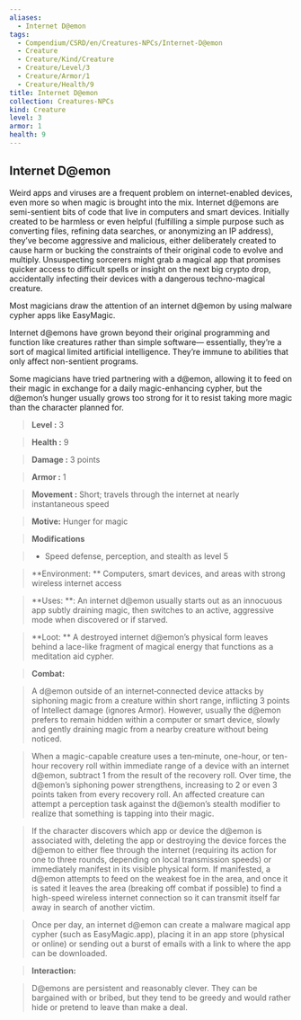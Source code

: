 ```yaml
---
aliases:
  - Internet D@emon
tags:
  - Compendium/CSRD/en/Creatures-NPCs/Internet-D@emon
  - Creature
  - Creature/Kind/Creature
  - Creature/Level/3
  - Creature/Armor/1
  - Creature/Health/9
title: Internet D@emon
collection: Creatures-NPCs
kind: Creature
level: 3
armor: 1
health: 9
---
```

## Internet D@emon   
Weird apps and viruses are a frequent problem on internet-enabled devices, even more so when magic is brought into the mix. Internet d@emons are semi-sentient bits of code that live in computers and smart devices. Initially created to be harmless or even helpful (fulfilling a simple purpose such as converting files, refining data searches, or anonymizing an IP address), they’ve become aggressive and malicious, either deliberately created to cause harm or bucking the constraints of their original code to evolve and multiply. Unsuspecting sorcerers might grab a magical app that promises quicker access to difficult spells or insight on the next big crypto drop, accidentally infecting their devices with a dangerous techno-magical creature.   
  
Most magicians draw the attention of an internet d@emon by using malware cypher apps like EasyMagic.   
  
Internet d@emons have grown beyond their original programming and function like creatures rather than simple software— essentially, they’re a sort of magical limited artificial intelligence. They’re immune to abilities that only affect non-sentient programs.   
  
Some magicians have tried partnering with a d@emon, allowing it to feed on their magic in exchange for a daily magic-enhancing cypher, but the d@emon’s hunger usually grows too strong for it to resist taking more magic than the character planned for.  
   
> **Level :** 3    
> **Health :** 9   
> **Damage :** 3 points    
> **Armor :** 1  
> **Movement :** Short; travels through the internet at nearly instantaneous speed    
> **Motive:** Hunger for magic   
  
> **Modifications**    
>- Speed defense, perception, and stealth as level 5   
  
    
> **Environment: ** Computers, smart devices, and areas with strong wireless internet access  
   
> **Uses: **: An internet d@emon usually starts out as an innocuous app subtly draining magic, then switches to an active, aggressive mode when discovered or if starved.   
  
> **Loot: ** A destroyed internet d@emon’s physical form leaves behind a lace-like fragment of magical energy that functions as a meditation aid cypher.  
  
  
> **Combat:**   
>A d@emon outside of an internet‑connected device attacks by siphoning magic from a creature within short range, inflicting 3 points of Intellect damage (ignores Armor). However, usually the d@emon prefers to remain hidden within a computer or smart device, slowly and gently draining magic from a nearby creature without being noticed.   
>  
>When a magic-capable creature uses a ten‑minute, one-hour, or ten-hour recovery roll within immediate range of a device with an internet d@emon, subtract 1 from the result of the recovery roll. Over time, the d@emon’s siphoning power strengthens, increasing to 2 or even 3 points taken from every recovery roll. An affected creature can attempt a perception task against the d@emon’s stealth modifier to realize that something is tapping into their magic.   
>  
>If the character discovers which app or device the d@emon is associated with, deleting the app or destroying the device forces the d@emon to either flee through the internet (requiring its action for one to three rounds, depending on local transmission speeds) or immediately manifest in its visible physical form. If manifested, a d@emon attempts to feed on the weakest foe in the area, and once it is sated it leaves the area (breaking off combat if possible) to find a high-speed wireless internet connection so it can transmit itself far away in search of another victim.  
>  
>Once per day, an internet d@emon can create a malware magical app cypher (such as EasyMagic.app), placing it in an app store (physical or online) or sending out a burst of emails with a link to where the app can be downloaded.   
  
  
> **Interaction:**   
>  D@emons are persistent and reasonably clever. They can be bargained with or bribed, but they tend to be greedy and would rather hide or pretend to leave than make a deal.   
  
